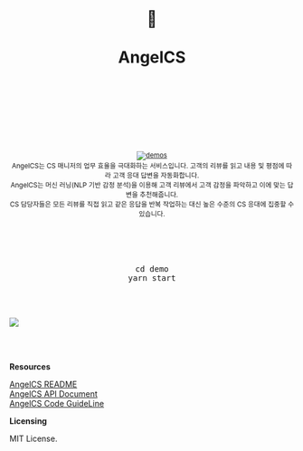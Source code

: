 <div align="center">
  <h1>
    <br/>
    <br/>
    ️🤙
    <br />
    <br />
    AngelCS
    <br />
    <br />
    <br />
    <br />
  </h1>
  <sup>
    <br />
    <br />
    <a href="http://angelcs.netlify.com/">
      <img src="https://img.shields.io/badge/demos-🚀-yellow.svg" alt="demos" />
    </a>
    <br />
    AngelCS는 CS 매니저의 업무 효율을 극대화하는 서비스입니다. 고객의 리뷰를 읽고 내용 및 평점에 따라 고객 응대 답변을 자동화합니다.<br/>
    AngelCS는 머신 러닝(NLP 기반 감정 분석)을 이용해 고객 리뷰에서 고객 감정을 파악하고 이에 맞는 답변을 추천해줍니다.<br/>
    CS 담당자들은 모든 리뷰를 직접 읽고 같은 응답을 반복 작업하는 대신 높은 수준의 CS 응대에 집중할 수 있습니다.
    <br />
  </sup>
  <br />
  <br />
  <br />
  <br />
  <pre>cd demo<br/>yarn start</pre>
  <br />
  <br />
</div>

![](process.gif)

<br />
<br />

**Resources**

  [AngelCS README](https://github.com/UnifoCS/AngelCS-backend/blob/master/README.md)<br/>
  [AngelCS API Document](https://github.com/UnifoCS/AngelCS-backend/blob/master/doc/api_docs.md)<br/>
  [AngelCS Code GuideLine](https://github.com/UnifoCS/AngelCS-backend/blob/master/doc/code_structure.md)


**Licensing**

  MIT License.

<br />
<br />
<br />
<br />
<br />
